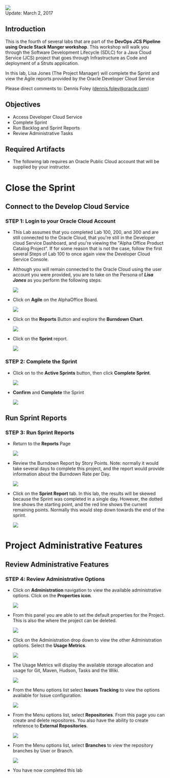 ![](images/400/Picture400-title.png)  
Update: March 2, 2017

## Introduction

This is the fourth of several labs that are part of the **DevOps JCS Pipeline using Oracle Stack Manger workshop**. This workshop will walk you through the Software Development Lifecycle (SDLC) for a Java Cloud Service (JCS) project that goes through Infrastructure as Code and deployment of a Struts application.

In this lab, Lisa Jones (The Project Manager) will complete the Sprint and view the Agile reports provided by the Oracle Developer Cloud Service

Please direct comments to: Dennis Foley (dennis.foley@oracle.com)

## Objectives
- Access Developer Cloud Service
- Complete Sprint
- Run Backlog and Sprint Reports
- Review Administrative Tasks

## Required Artifacts
- The following lab requires an Oracle Public Cloud account that will be supplied by your instructor.

# Close the Sprint

## Connect to the Develop Cloud Service

### **STEP 1**: Login to your Oracle Cloud Account

- This Lab assumes that you completed Lab 100, 200, and 300 and are still connected to the Oracle Cloud, that you're still in the Developer cloud Service Dashboard, and you're viewing the "Alpha Office Product Catalog Project". If for some reason that is not the case, follow the first several Steps of Lab 100 to once again view the Developer Cloud Service Console.

- Although you will remain connected to the Oracle Cloud using the user account you were provided, you are to take on the Persona of ***Lisa Jones*** as you perform the following steps.

    ![](images/lisa.png)  

- Click on **Agile** on the AlphaOffice Board.

    ![](images/400/Picture400-1.png)  

- Click on the **Reports** Button and explore the **Burndown Chart**.

    ![](images/400/Picture400-2.png)  

- Click on the **Sprint** report.

    ![](images/400/Picture400-3.png)  

### **STEP 2**: Complete the Sprint

- Click on to the **Active Sprints** button, then click **Complete Sprint**.

    ![](images/400/Picture400-4.png)  

- **Confirm** and **Complete** the Sprint

    ![](images/400/Picture400-5.png)  

## Run Sprint Reports

### **STEP 3**: Run Sprint Reports

- Return to the **Reports** Page

    ![](images/400/Picture400-2.png)  

- Review the Burndown Report by Story Points. Note: normally it would take several days to complete this project, and the report would provide information about the Burndown Rate per Day.

    ![](images/400/Picture400-6.png)  

- Click on the **Sprint Report** tab. In this lab, the results will be skewed because the Sprint was completed in a single day. However, the dotted line shows the starting point, and the red line shows the current remaining points. Normally this would step down towards the end of the sprint.

    ![](images/400/Picture400-7.png)  

# Project Administrative Features

## Review Administrative Features

### **STEP 4**: Review Administrative Options

- Click on **Administration** navigation to view the available administrative options. Click on the **Properties icon**.

    ![](images/400/Picture400-8.png)  

- From this panel you are able to set the default properties for the Project. This is also the where the project can be deleted.

    ![](images/400/Picture400-9.png)  

- Click on the Administration drop down to view the other Administration options. Select the **Usage Metrics**.

    ![](images/400/Picture400-10.png)  

- The Usage Metrics will display the available storage allocation and usage for Git, Maven, Hudson, Tasks and the Wiki.

    ![](images/400/Picture400-11.png)  

- From the Menu options list select **Issues Tracking** to view the options available for Issue configuration.

    ![](images/400/Picture400-12.png)  

- From the Menu options list, select **Repositories**. From this page you can create and delete repositores. You also have the ability to create reference to **External Repositories**.

    ![](images/400/Picture400-13.png)  

- From the Menu options list, select **Branches** to view the repository branches by User or Branch.

    ![](images/400/Picture400-14.png)  

- You have now completed this lab
